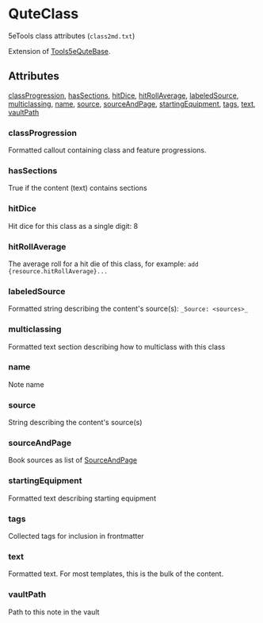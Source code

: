 # QuteClass

5eTools class attributes (`class2md.txt`)

Extension of [Tools5eQuteBase](Tools5eQuteBase.md).

## Attributes

[classProgression](#classprogression), [hasSections](#hassections), [hitDice](#hitdice), [hitRollAverage](#hitrollaverage), [labeledSource](#labeledsource), [multiclassing](#multiclassing), [name](#name), [source](#source), [sourceAndPage](#sourceandpage), [startingEquipment](#startingequipment), [tags](#tags), [text](#text), [vaultPath](#vaultpath)


### classProgression

Formatted callout containing class and feature progressions.

### hasSections

True if the content (text) contains sections

### hitDice

Hit dice for this class as a single digit: 8

### hitRollAverage

The average roll for a hit die of this class, for example: `add {resource.hitRollAverage}...`

### labeledSource

Formatted string describing the content's source(s): `_Source: <sources>_`

### multiclassing

Formatted text section describing how to multiclass with this class

### name

Note name

### source

String describing the content's source(s)

### sourceAndPage

Book sources as list of [SourceAndPage](../SourceAndPage.md)

### startingEquipment

Formatted text describing starting equipment

### tags

Collected tags for inclusion in frontmatter

### text

Formatted text. For most templates, this is the bulk of the content.

### vaultPath

Path to this note in the vault
